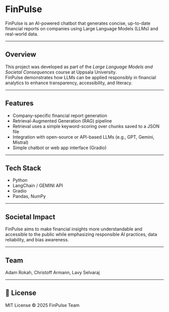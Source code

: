 # FinPulse

FinPulse is an AI-powered chatbot that generates concise, up-to-date financial reports on companies using Large Language Models (LLMs) and real-world data.

---

## Overview
This project was developed as part of the *Large Language Models and Societal Consequences* course at Uppsala University.  
FinPulse demonstrates how LLMs can be applied responsibly in financial analytics to enhance transparency, accessibility, and literacy.

---

## Features
- Company-specific financial report generation  
- Retrieval-Augmented Generation (RAG) pipeline
- Retrieval uses a simple keyword-scoring over chunks saved to a JSON file 
- Integration with open-source or API-based LLMs (e.g., GPT, Gemini, Mistral)  
- Simple chatbot or web app interface (Gradio)  

---

## Tech Stack
- Python  
- LangChain / GEMINI API
- Gradio  
- Pandas, NumPy  

---

## Societal Impact
FinPulse aims to make financial insights more understandable and accessible to the public while emphasizing responsible AI practices, data reliability, and bias awareness.

---

## Team
Adam Rokah, Christoff Armann, Lavy Selvaraj

---

## 📂 License
MIT License © 2025 FinPulse Team
